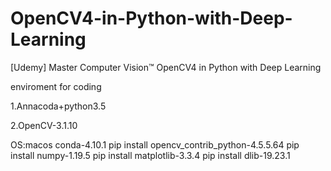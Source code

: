 # OpenCV4-in-Python-with-Deep-Learning
[Udemy] Master Computer Vision™ OpenCV4 in Python with Deep Learning

enviroment for coding

  1.Annacoda+python3.5

  2.OpenCV-3.1.10

OS:macos 
conda-4.10.1
pip install opencv_contrib_python-4.5.5.64
pip install numpy-1.19.5
pip install matplotlib-3.3.4
pip install dlib-19.23.1
